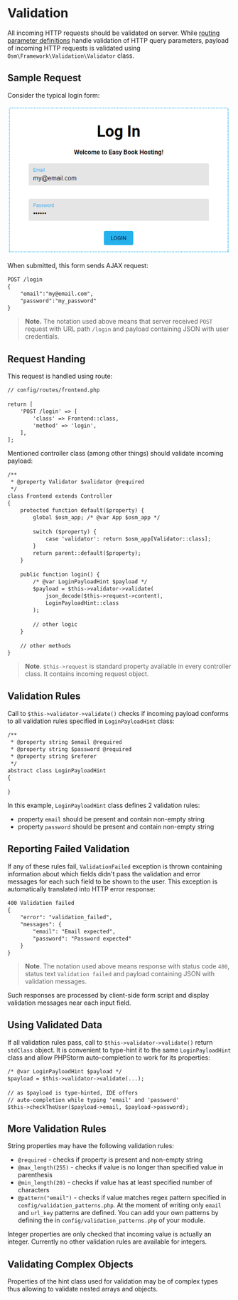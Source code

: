 # Validation #

All incoming HTTP requests should be validated on server. While [routing parameter definitions](#) handle validation of HTTP query parameters, payload of incoming HTTP requests is validated using `Osm\Framework\Validation\Validator` class. 

## Sample Request ##

Consider the typical login form:

![Login form](login-form.png)

When submitted, this form sends AJAX request:

	POST /login
	{
		"email":"my@email.com",
		"password":"my_password"
	}

>**Note.** The notation used above means that server received `POST` request with URL path `/login` and payload containing JSON with user credentials.

## Request Handing ##

This request is handled using route:

	// config/routes/frontend.php

	return [
	    'POST /login' => [
	        'class' => Frontend::class,
	        'method' => 'login',
	    ],
	];

Mentioned controller class (among other things) should validate incoming payload:

	/**
	 * @property Validator $validator @required
	 */
	class Frontend extends Controller
	{
	    protected function default($property) {
	        global $osm_app; /* @var App $osm_app */
	
	        switch ($property) {
	            case 'validator': return $osm_app[Validator::class];
	        }
	        return parent::default($property);
	    }
	
	    public function login() {
	        /* @var LoginPayloadHint $payload */
	        $payload = $this->validator->validate(
				json_decode($this->request->content), 
				LoginPayloadHint::class
			);
	
			// other logic
	    }

		// other methods
	}	

>**Note**. `$this->request` is standard property available in every controller class. It contains incoming request object.

## Validation Rules ##

Call to `$this->validator->validate()` checks if incoming payload conforms to all validation rules specified in `LoginPayloadHint` class:

	/**
	 * @property string $email @required
	 * @property string $password @required
	 * @property string $referer
	 */
	abstract class LoginPayloadHint
	{
	
	}

In this example, `LoginPayloadHint` class defines 2 validation rules:

* property `email` should be present and contain non-empty string 
* property `password` should be present and contain non-empty string 

## Reporting Failed Validation ##

If any of these rules fail, `ValidationFailed` exception is thrown containing information about which fields didn't pass the validation and error messages for each such field to be shown to the user. This exception is automatically translated into HTTP error response:

	400 Validation failed
	{
	    "error": "validation_failed",
	    "messages": {
	        "email": "Email expected",
	        "password": "Password expected"
	    }
	}

>**Note**. The notation used above means response with status code `400`, status text `Validation failed` and payload containing JSON with validation messages.

Such responses are processed by client-side form script and display validation messages near each input field.

## Using Validated Data ##

If all validation rules pass, call to `$this->validator->validate()` return `stdClass` object. It is convenient to type-hint it to the same `LoginPayloadHint` class and allow PHPStorm auto-completion to work for its properties:

    /* @var LoginPayloadHint $payload */
    $payload = $this->validator->validate(...);

	// as $payload is type-hinted, IDE offers 
	// auto-completion while typing 'email' and 'password' 
	$this->checkTheUser($payload->email, $payload->password);

## More Validation Rules ##

String properties may have the following validation rules:

* `@required` - checks if property is present and non-empty string
* `@max_length(255)` - checks if value is no longer than specified value in parenthesis
* `@min_length(20)` - checks if value has at least specified number of characters
* `@pattern("email")` - checks if value matches regex pattern specified in `config/validation_patterns.php`. At the moment of writing only `email` and `url_key` patterns are defined. You can add your own patterns by defining the in `config/validation_patterns.php` of your module. 

Integer properties are only checked that incoming value is actually an integer. Currently no other validation rules are available for integers.

## Validating Complex Objects ##

Properties of the hint class used for validation may be of complex types thus allowing to validate nested arrays and objects.